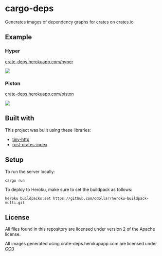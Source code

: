 # cargo-deps

Generates images of dependency graphs for crates on crates.io

## Example

### Hyper

[crate-deps.herokuapp.com/hyper](https://crate-deps.herokuapp.com/hyper)

![](https://crate-deps.herokuapp.com/hyper)

### Piston

[crate-deps.herokuapp.com/piston](https://crate-deps.herokuapp.com/piston)

![](https://crate-deps.herokuapp.com/piston)

## Built with

This project was built using these libraries:

* [tiny-http](https://github.com/frewsxcv/tiny-http)
* [rust-crates-index](https://github.com/frewsxcv/rust-crates-index)

## Setup

To run the server locally:

```
cargo run
```

To deploy to Heroku, make sure to set the buildpack as follows:

```
heroku buildpacks:set https://github.com/ddollar/heroku-buildpack-multi.git
```

## License

All files found in this repository are licensed under version 2 of the Apache license.

All images generated using crate-deps.herokupapp.com are licensed under [CC0](https://creativecommons.org/publicdomain/zero/1.0/)
